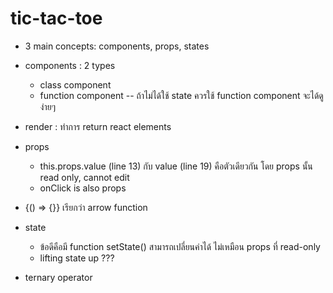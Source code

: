 # tic-tac-toe

- 3 main concepts: components, props, states

- components : 2 types
    - class component
    - function component -- ถ้าไม่ได้ใช้ state ควรใช้ function component จะได้ดูง่ายๆ
- render : ทำการ return react elements
- props
    - this.props.value (line 13) กับ value (line 19) คือตัวเดียวกัน โดย props นั้น read only, cannot edit
    - onClick is also props
- {() => {}} เรียกว่า arrow function

- state
    - ข้อดีคือมี function setState() สามารถเปลี่ยนค่าได้ ไม่เหมือน props ที่ read-only
    - lifting state up ???



- ternary operator